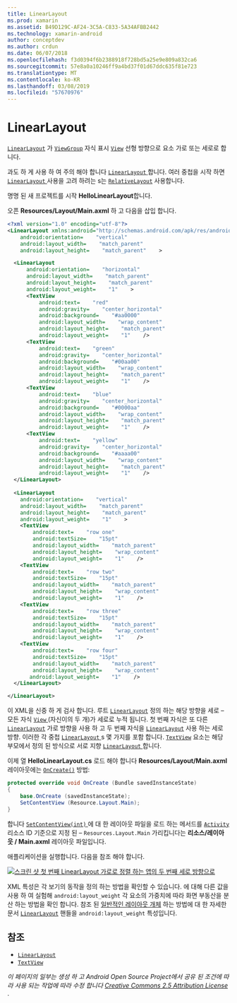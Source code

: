 ```yaml
---
title: LinearLayout
ms.prod: xamarin
ms.assetid: B49D129C-AF24-3C5A-C833-5A34AFBB2442
ms.technology: xamarin-android
author: conceptdev
ms.author: crdun
ms.date: 06/07/2018
ms.openlocfilehash: f3d0394f6b2388918f728bd5a25e9e809a832ca6
ms.sourcegitcommit: 57e8a0a10246ff9a4bd37f01d67ddc635f81e723
ms.translationtype: MT
ms.contentlocale: ko-KR
ms.lasthandoff: 03/08/2019
ms.locfileid: "57670976"
---
```

# <a name="linearlayout"></a>LinearLayout

[`LinearLayout`](https://developer.xamarin.com/api/type/Android.Widget.LinearLayout/) 가 [`ViewGroup`](https://developer.xamarin.com/api/type/Android.Views.ViewGroup/)
자식 표시 [`View`](https://developer.xamarin.com/api/type/Android.Views.View/)
선형 방향으로 요소 가로 또는 세로로 합니다.

과도 하 게 사용 하 여 주의 해야 합니다 [ `LinearLayout` ](https://developer.xamarin.com/api/type/Android.Widget.LinearLayout/)합니다.
여러 중첩을 시작 하면 [ `LinearLayout` ](https://developer.xamarin.com/api/type/Android.Widget.LinearLayout/)사용을 고려 하려는 s는 [`RelativeLayout`](https://developer.xamarin.com/api/type/Android.Widget.RelativeLayout/)
사용합니다.

명명 된 새 프로젝트를 시작 **HelloLinearLayout**합니다.

오픈 **Resources/Layout/Main.axml** 하 고 다음을 삽입 합니다.

```xml
<?xml version="1.0" encoding="utf-8"?>
<LinearLayout xmlns:android="http://schemas.android.com/apk/res/android"
    android:orientation=    "vertical"
    android:layout_width=    "match_parent"
    android:layout_height=    "match_parent"    >

  <LinearLayout
      android:orientation=    "horizontal"
      android:layout_width=    "match_parent"
      android:layout_height=    "match_parent"
      android:layout_weight=    "1"    >
      <TextView
          android:text=    "red"
          android:gravity=    "center_horizontal"
          android:background=    "#aa0000"
          android:layout_width=    "wrap_content"
          android:layout_height=    "match_parent"
          android:layout_weight=    "1"    />
      <TextView
          android:text=    "green"
          android:gravity=    "center_horizontal"
          android:background=    "#00aa00"
          android:layout_width=    "wrap_content"
          android:layout_height=    "match_parent"
          android:layout_weight=    "1"    />
      <TextView
          android:text=    "blue"
          android:gravity=    "center_horizontal"
          android:background=    "#0000aa"
          android:layout_width=    "wrap_content"
          android:layout_height=    "match_parent"
          android:layout_weight=    "1"    />
      <TextView
          android:text=    "yellow"
          android:gravity=    "center_horizontal"
          android:background=    "#aaaa00"
          android:layout_width=    "wrap_content"
          android:layout_height=    "match_parent"
          android:layout_weight=    "1"    />
  </LinearLayout>
        
  <LinearLayout
    android:orientation=    "vertical"
    android:layout_width=    "match_parent"
    android:layout_height=    "match_parent"
    android:layout_weight=    "1"    >
    <TextView
        android:text=    "row one"
        android:textSize=    "15pt"
        android:layout_width=    "match_parent"
        android:layout_height=    "wrap_content"
        android:layout_weight=    "1"    />
    <TextView
        android:text=    "row two"
        android:textSize=    "15pt"
        android:layout_width=    "match_parent"
        android:layout_height=    "wrap_content"
        android:layout_weight=    "1"    />
    <TextView
        android:text=    "row three"
        android:textSize=    "15pt"
        android:layout_width=    "match_parent"
        android:layout_height=    "wrap_content"
        android:layout_weight=    "1"    />
    <TextView
        android:text=    "row four"
        android:textSize=    "15pt"
        android:layout_width=    "match_parent"
        android:layout_height=    "wrap_content"
       android:layout_weight=    "1"    />
  </LinearLayout>

</LinearLayout>
```

이 XML을 신중 하 게 검사 합니다. 루트 [`LinearLayout`](https://developer.xamarin.com/api/type/Android.Widget.LinearLayout/)
정의 하는 해당 방향을 세로 &ndash; 모든 자식 [ `View` ](https://developer.xamarin.com/api/type/Android.Views.View/)(자신이의 두 개)가 세로로 누적 됩니다. 첫 번째 자식은 또 다른 [`LinearLayout`](https://developer.xamarin.com/api/type/Android.Widget.LinearLayout/)
가로 방향을 사용 하 고 두 번째 자식을 [`LinearLayout`](https://developer.xamarin.com/api/type/Android.Widget.LinearLayout/)
사용 하는 세로 방향. 이러한 각 중첩 [ `LinearLayout` ](https://developer.xamarin.com/api/type/Android.Widget.LinearLayout/)s 몇 가지를 포함 합니다. [`TextView`](https://developer.xamarin.com/api/type/Android.Widget.TextView/)
요소는 해당 부모에서 정의 된 방식으로 서로 지향 [ `LinearLayout` ](https://developer.xamarin.com/api/type/Android.Widget.LinearLayout/)합니다.

이제 열 **HelloLinearLayout.cs** 로드 해야 합니다 **Resources/Layout/Main.axml** 레이아웃에는 [`OnCreate()`](https://developer.xamarin.com/api/member/Android.App.Activity.OnCreate/p/Android.OS.Bundle/)
방법:

```csharp
protected override void OnCreate (Bundle savedInstanceState)
{
    base.OnCreate (savedInstanceState);
    SetContentView (Resource.Layout.Main);
}
```

합니다 [ `SetContentView(int)` ](https://developer.xamarin.com/api/member/Android.App.Activity.SetContentView/(System.Int32)) 에 대 한 레이아웃 파일을 로드 하는 메서드를 [ `Activity` ](https://developer.xamarin.com/api/type/Android.App.Activity/)리소스 ID 기준으로 지정 된 &ndash; `Resources.Layout.Main` 가리킵니다는 **리소스/레이아웃 / Main.axml** 레이아웃 파일입니다.

애플리케이션을 실행합니다. 다음을 참조 해야 합니다.

[![스크린 샷 첫 번째 LinearLayout 가로로 정렬 하는 앱의 두 번째 세로 방향으로](linear-layout-images/helloviews1.png)](linear-layout-images/helloviews1.png#lightbox)

XML 특성은 각 보기의 동작을 정의 하는 방법을 확인할 수 있습니다. 에 대해 다른 값을 사용 하 여 실험해 `android:layout_weight` 각 요소의 가중치에 따라 화면 부동산을 분산 하는 방법을 확인 합니다. 참조 된 [일반적인 레이아웃 개체](https://developer.android.com/guide/topics/ui/declaring-layout.html) 하는 방법에 대 한 자세한 문서 [`LinearLayout`](https://developer.xamarin.com/api/type/Android.Widget.LinearLayout/)
핸들을 `android:layout_weight` 특성입니다.


## <a name="references"></a>참조

-   [`LinearLayout`](https://developer.xamarin.com/api/type/Android.Widget.LinearLayout/) 
-   [`TextView`](https://developer.xamarin.com/api/type/Android.Widget.TextView/) 

*이 페이지의 일부는 생성 하 고 Android Open Source Project에서 공유 된 조건에 따라 사용 되는 작업에 따라 수정 합니다*
[*Creative Commons 2.5 Attribution License* ](http://creativecommons.org/licenses/by/2.5/).

